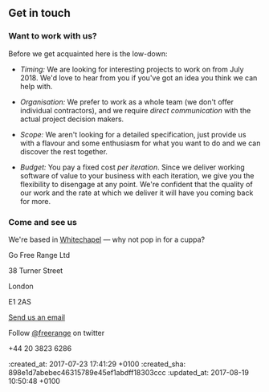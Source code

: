 <div id="contact" class="section group" markdown="1">

## Get in touch

<div id="working-together" markdown="1">

### Want to work with us?

Before we get acquainted here is the low-down:

* *Timing:* We are looking for interesting projects to work on from July 2018. We'd love to hear from you if you've got an idea you think we can help with.

* *Organisation:* We prefer to work as a whole team (we don't offer individual contractors), and we require <em>direct communication</em> with the actual project decision makers.

* *Scope:* We aren't looking for a detailed specification, just provide us with a flavour and some enthusiasm for what you want to do and we can discover the rest together.

* *Budget:* You pay a fixed cost <em>per iteration</em>. Since we deliver working software of value to your business with each iteration, we give you the flexibility to disengage at any point. We're confident that the quality of our work and the rate at which we deliver it will have you coming back for more.

</div>

<div id="address-etc" markdown="1">

### Come and see us

<p>We're based in <a href="https://www.google.co.uk/maps/place/38+Turner+St,+Whitechapel,+London+E1+2AS/@51.5161112,-0.0626319,17z/data=!3m1!4b1!4m5!3m4!1s0x48761ccd3e8dc6d7:0x6a0e2078588a72!8m2!3d51.5161112!4d-0.0604432">Whitechapel</a> &mdash; why not pop in for a cuppa?</p>

<div class="vcard">
  <div class="adr">
    <p class="post-office-box">Go Free Range Ltd</p>
    <p class="street-address">38 Turner Street</p>
    <p class="locality">London</p>
    <p class="postal-code">E1 2AS</p>
  </div>
</div>

<div class="contact-methods">
<p class="email"><a href="mailto:lets@gofreerange.com" title="Send us an email">Send us an email</a></p>
<p class="twitter">Follow <a href="http://twitter.com/freerange" title="Follow us on twitter">@freerange</a> on twitter</p>
<p class="phone">+44 20 3823 6286</p>
</div>

</div>
</div>

[email-address]: mailto:lets@gofreerange.com

:created_at: 2017-07-23 17:41:29 +0100
:created_sha: 898e1d7abebec46315789e45ef1abdff18303ccc
:updated_at: 2017-08-19 10:50:48 +0100
